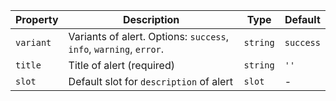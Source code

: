 | Property  | Description                                                        | Type     | Default   |
| --------- | ------------------------------------------------------------------ | -------- | --------- |
| `variant` | Variants of alert. Options: `success`, `info`, `warning`, `error`. | `string` | `success` |
| `title`   | Title of alert (required)                                          | `string` | `''`      |
| `slot`    | Default slot for `description` of alert                            | `slot`   | -         |